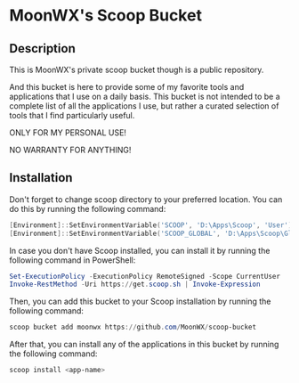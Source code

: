 # MoonWX's Scoop Bucket

## Description
This is MoonWX's private scoop bucket though is a public repository.

And this bucket is here to provide some of my favorite tools and applications that I use on a daily basis.
This bucket is not intended to be a complete list of all the applications I use, but rather a curated selection of tools that I find particularly useful.

ONLY FOR MY PERSONAL USE!

NO WARRANTY FOR ANYTHING!

## Installation

Don't forget to change scoop directory to your preferred location. You can do this by running the following command:

```powershell
[Environment]::SetEnvironmentVariable('SCOOP', 'D:\Apps\Scoop', 'User');
[Environment]::SetEnvironmentVariable('SCOOP_GLOBAL', 'D:\Apps\Scoop\Global', 'Machine');
```

In case you don't have Scoop installed, you can install it by running the following command in PowerShell:

```powershell
Set-ExecutionPolicy -ExecutionPolicy RemoteSigned -Scope CurrentUser
Invoke-RestMethod -Uri https://get.scoop.sh | Invoke-Expression
```

Then, you can add this bucket to your Scoop installation by running the following command:

```powershell
scoop bucket add moonwx https://github.com/MoonWX/scoop-bucket
```

After that, you can install any of the applications in this bucket by running the following command:

```powershell
scoop install <app-name>
```